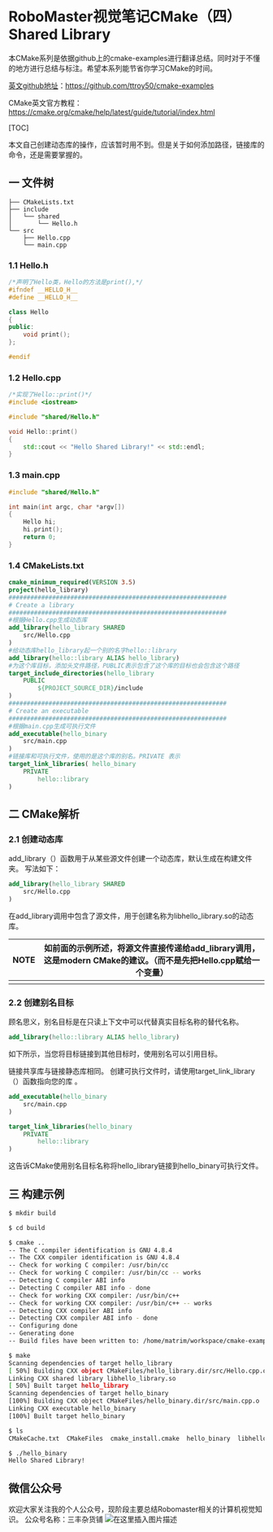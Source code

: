 # RoboMaster视觉笔记CMake（四）Shared Library



本CMake系列是依据github上的cmake-examples进行翻译总结。同时对于不懂的地方进行总结与标注。希望本系列能节省你学习CMake的时间。

[英文github地址](https://github.com/ttroy50/cmake-examples)：https://github.com/ttroy50/cmake-examples

CMake英文官方教程： https://cmake.org/cmake/help/latest/guide/tutorial/index.html 

[TOC]

本文自己创建动态库的操作，应该暂时用不到。但是关于如何添加路径，链接库的命令，还是需要掌握的。

## 一  文件树

```tree
├── CMakeLists.txt
├── include
│   └── shared
│       └── Hello.h
└── src
    ├── Hello.cpp
    └── main.cpp
```

### 1.1  Hello.h

```c++
/*声明了Hello类，Hello的方法是print(),*/
#ifndef __HELLO_H__
#define __HELLO_H__

class Hello
{
public:
    void print();
};

#endif

```

### 1.2  Hello.cpp

```c++
/*实现了Hello::print()*/
#include <iostream>

#include "shared/Hello.h"

void Hello::print()
{
    std::cout << "Hello Shared Library!" << std::endl;
}


```

### 1.3  main.cpp

```c
#include "shared/Hello.h"

int main(int argc, char *argv[])
{
    Hello hi;
    hi.print();
    return 0;
}

```

### 1.4  CMakeLists.txt

```cmake
cmake_minimum_required(VERSION 3.5)
project(hello_library)
############################################################
# Create a library
############################################################
#根据Hello.cpp生成动态库
add_library(hello_library SHARED 
    src/Hello.cpp
)
#给动态库hello_library起一个别的名字hello::library
add_library(hello::library ALIAS hello_library)
#为这个库目标，添加头文件路径，PUBLIC表示包含了这个库的目标也会包含这个路径
target_include_directories(hello_library
    PUBLIC 
        ${PROJECT_SOURCE_DIR}/include
)
############################################################
# Create an executable
############################################################
#根据main.cpp生成可执行文件
add_executable(hello_binary
    src/main.cpp
)
#链接库和可执行文件，使用的是这个库的别名。PRIVATE 表示
target_link_libraries( hello_binary
    PRIVATE 
        hello::library
)

```

## 二  CMake解析

### 2.1  创建动态库

add_library（）函数用于从某些源文件创建一个动态库，默认生成在构建文件夹。 写法如下：

```cmake
add_library(hello_library SHARED
    src/Hello.cpp
)
```

在add_library调用中包含了源文件，用于创建名称为libhello_library.so的动态库。

| NOTE | 如前面的示例所述，将源文件直接传递给add_library调用，这是modern CMake的建议。（而不是先把Hello.cpp赋给一个变量） |
| ---- | ------------------------------------------------------------ |
|      |                                                              |

### 2.2  创建别名目标

 顾名思义，别名目标是在只读上下文中可以代替真实目标名称的替代名称。 

```cmake
add_library(hello::library ALIAS hello_library)
```

 如下所示，当您将目标链接到其他目标时，使用别名可以引用目标。 

 链接共享库与链接静态库相同。 创建可执行文件时，请使用target_link_library（）函数指向您的库 。

```cmake
add_executable(hello_binary
    src/main.cpp
)

target_link_libraries(hello_binary
    PRIVATE
        hello::library
)
```

 这告诉CMake使用别名目标名称将hello_library链接到hello_binary可执行文件。 

## 三  构建示例

```bash
$ mkdir build

$ cd build

$ cmake ..
-- The C compiler identification is GNU 4.8.4
-- The CXX compiler identification is GNU 4.8.4
-- Check for working C compiler: /usr/bin/cc
-- Check for working C compiler: /usr/bin/cc -- works
-- Detecting C compiler ABI info
-- Detecting C compiler ABI info - done
-- Check for working CXX compiler: /usr/bin/c++
-- Check for working CXX compiler: /usr/bin/c++ -- works
-- Detecting CXX compiler ABI info
-- Detecting CXX compiler ABI info - done
-- Configuring done
-- Generating done
-- Build files have been written to: /home/matrim/workspace/cmake-examples/01-basic/D-shared-library/build

$ make
Scanning dependencies of target hello_library
[ 50%] Building CXX object CMakeFiles/hello_library.dir/src/Hello.cpp.o
Linking CXX shared library libhello_library.so
[ 50%] Built target hello_library
Scanning dependencies of target hello_binary
[100%] Building CXX object CMakeFiles/hello_binary.dir/src/main.cpp.o
Linking CXX executable hello_binary
[100%] Built target hello_binary

$ ls
CMakeCache.txt  CMakeFiles  cmake_install.cmake  hello_binary  libhello_library.so  Makefile

$ ./hello_binary
Hello Shared Library!
```



## 微信公众号

欢迎大家关注我的个人公众号，现阶段主要总结Robomaster相关的计算机视觉知识。
公众号名称：三丰杂货铺
![在这里插入图片描述](https://img-blog.csdnimg.cn/20200316110807276.jpg)